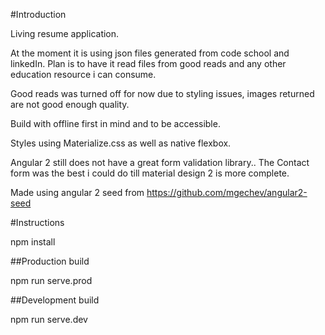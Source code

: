 #Introduction

Living resume application. 

At the moment it is using json files generated from code school and linkedIn. Plan is to have it read files from good reads and any other education resource i can consume.

Good reads was turned off for now due to styling issues, images returned are not good enough quality.

Build with offline first in mind and to be accessible.

Styles using Materialize.css as well as native flexbox.

Angular 2 still does not have a great form validation library.. The Contact form was the best i could do till material design 2 is more complete.

Made using angular 2 seed from https://github.com/mgechev/angular2-seed

#Instructions

npm install

##Production build

npm run serve.prod

##Development build

npm run serve.dev